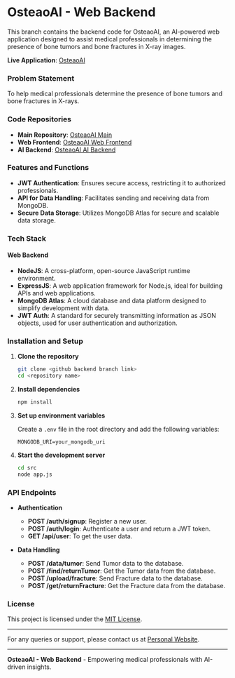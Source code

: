 # OsteaoAI - Web Backend

This branch contains the backend code for OsteaoAI, an AI-powered web application designed to assist medical professionals in determining the presence of bone tumors and bone fractures in X-ray images.

**Live Application**: [OsteaoAI](https://osteoai.onrender.com)

### Problem Statement

To help medical professionals determine the presence of bone tumors and bone fractures in X-rays.

### Code Repositories

- **Main Repository**: [OsteaoAI Main](https://github.com/sumitkrjha/OsteoAI)
- **Web Frontend**: [OsteaoAI Web Frontend](https://github.com/sumitkrjha/OsteoAI/tree/WebFrontend)
- **AI Backend**: [OsteaoAI AI Backend](https://github.com/sumitkrjha/OsteoAI/tree/Backend)

### Features and Functions

- **JWT Authentication**: Ensures secure access, restricting it to authorized professionals.
- **API for Data Handling**: Facilitates sending and receiving data from MongoDB.
- **Secure Data Storage**: Utilizes MongoDB Atlas for secure and scalable data storage.

### Tech Stack

#### Web Backend

- **NodeJS**: A cross-platform, open-source JavaScript runtime environment.
- **ExpressJS**: A web application framework for Node.js, ideal for building APIs and web applications.
- **MongoDB Atlas**: A cloud database and data platform designed to simplify development with data.
- **JWT Auth**: A standard for securely transmitting information as JSON objects, used for user authentication and authorization.

### Installation and Setup

1. **Clone the repository**
    ```bash
    git clone <github backend branch link>
    cd <repository name>
    ```

2. **Install dependencies**
    ```bash
    npm install
    ```

3. **Set up environment variables**

    Create a `.env` file in the root directory and add the following variables:
    ```env
    MONGODB_URI=your_mongodb_uri
    ```

4. **Start the development server**
    ```bash
    cd src
    node app.js
    ```

### API Endpoints

- **Authentication**
    - **POST /auth/signup**: Register a new user.
    - **POST /auth/login**: Authenticate a user and return a JWT token.
    - **GET /api/user**: To get the user data.

- **Data Handling**
    - **POST /data/tumor**: Send Tumor data to the database.
    - **POST /find/returnTumor**: Get the Tumor data from the database.
    - **POST /upload/fracture**: Send Fracture data to the database.
    - **POST /get/returnFracture**: Get the Fracture data from the database.
    

### License

This project is licensed under the [MIT License](https://github.com/git/git-scm.com/blob/main/MIT-LICENSE.txt).

---

For any queries or support, please contact us at [Personal Website](https://sumitkrjha.onrender.com).

---

**OsteaoAI - Web Backend** - Empowering medical professionals with AI-driven insights.
